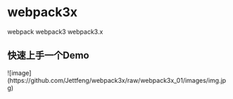 # webpack3x
webpack   webpack3 webpack3.x
<h2>快速上手一个Demo</h2>
![image](https://github.com/Jettfeng/webpack3x/raw/webpack3x_01/images/img.jpg)

